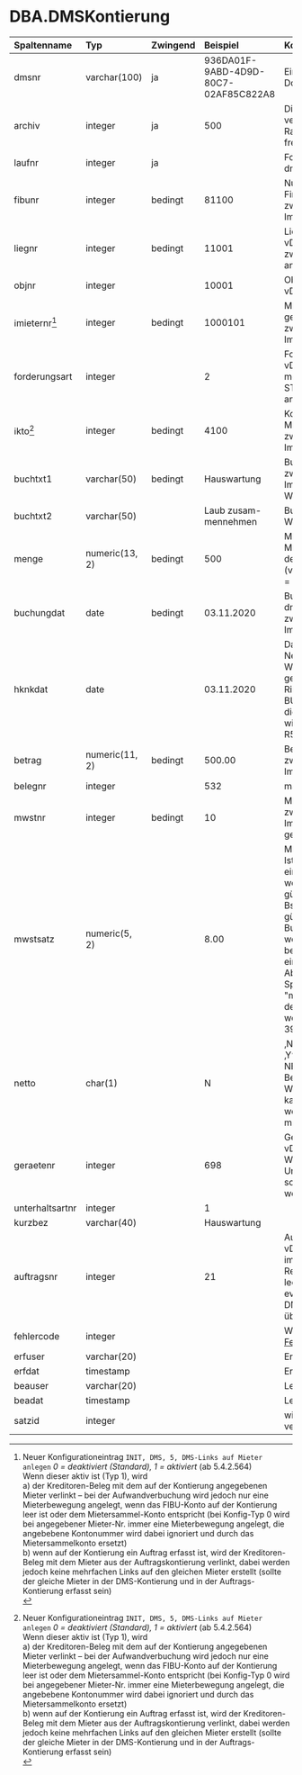 # DBA.DMSKontierung

|Spaltenname|Typ|Zwingend|Beispiel|Kommentar|
|:----------|:--|:-------|:-------|:--------|
|dmsnr|varchar(100)|ja|936DA01F-9ABD-4D9D-80C7-02AF85C822A8|Eindeutige Identifikation eines Dokuments aus DMS|
|archiv|integer|ja|500|Die Archivnr wird von Rimo R5 vergeben, kann dort jedoch im Rahmen der E-Dossier Archive frei definiert werden|
|laufnr|integer|ja||Fortlaufende Nummerierung pro dmsnr beginnend mit 1 |
|fibunr|integer|bedingt|81100|Nummer der Finanzbuchhaltung <br>zwingend für automatischen Import|
|liegnr|integer|bedingt|11001|Liegenschaftsnummer gemäss vDMSObjekt<br>zwingend, wenn Objekt (objnr) angegeben wird|
|objnr|integer||10001|Objektnummer gemäss vDMSObjekt|
|:information_source:mieternr[^1]|integer|bedingt|1000101|Mieternummer. Prioritär gegenüber Kontierung (kto)<br>zwingend für automatischen Import, wenn kto leer|
|forderungsart|integer||2|Forderungsart gemäss vDMSForderungsart nur möglich wenn Mieter bzw. STEG-Eigentümer (mieternr) angegeben wird|
|:information_source:kto[^1]|integer|bedingt|4100|Kontonummer. Alternativ zu Mieternummer (mieternr)<br>zwingend für automatischen Import, wenn mieternr leer|
|buchtxt1|varchar(50)|bedingt|Hauswartung|Buchungstext 1<br>zwingend für automatischen Import<br>Wichtig: keine Zeilenumbrüche|
|buchtxt2|varchar(50)||Laub zusam-mennehmen|Buchungstext 2<br>Wichtig: keine Zeilenumbrüche|
|menge|numeric(13, 2)|bedingt|500|Menge ist nur zwingend, wenn Menge auf Konto als zwingend definiert (vDMSFibukonto.MENGEZWING = 1)|
|buchungdat|date|bedingt|03.11.2020|Buchungsdatum muss pro dmsnr immer gleich sein<br>zwingend für automatischen Import|
|hknkdat|date||03.11.2020|Datum zur Abgrenzung der Nebenkostenabrechnung. Wenn dieser Wert leer (NULL) geliefert wird, so überträgt Rimo R5 den Wert = BUCHUNGDAT beim Import in die Systemtabellen. Ansonsten wird das HKNKDAT in die Rimo R5 Buchung übernommen.|
|betrag|numeric(11, 2)|bedingt|500.00|Betrag der Kontierung<br>zwingend für automatischen Import|
|belegnr|integer||532|manuelle Belegnummer|
|mwstnr|integer|bedingt|10|MWST Code. <br>zwingend für automatischen Import, wenn Betrag mit MWST gebucht werden soll|
|mwstsatz|numeric(5, 2)||8.00|Mehrwertsteuersatz<br>Ist nur nötig, wenn der %-Satz ein anderer ist, als derjenige, welcher zum Buchungsdatum gültig ist. <br>Bsp: per 23.01.2018 ist 7.7% gültig. Bei einer Rechnung per Buchungsdatum 23.01.2018, welche aber das Jahr 2017 betrifft, muss hier 8.00% eingetragen werden. Hinweis: Ab Rimo R5 5.4.2.1008 diese Spalte nur zusammen mit "mwstnr" abfüllen, sonst kann der Beleg nicht importiert werden - es wird Import-Fehler 392 ausgegeben.|
|netto|char(1)||N|‚N‘ oder NULL = BRUTTO<br>‚Y‘ = NETTO<br>NETTO bezieht sich auf den Betrag bezüglich MWST.<br>Wenn Betrag inkl. MWST, so kann Feld NETTO leer sein,<br>wenn Betrag exkl. MWST, so muss NETTO = ‚Y‘ sein.|
|geraetenr|integer||698|Gerätenummer gemäss vDMSGeraet.<br>Wenn ein automatischer Unterhalt erfasst werden soll, so muss ein Gerät definiert werden.|
|unterhaltsartnr|integer||1||Unterhaltsart gemäss vDMSUnterhaltsart|
|kurzbez|varchar(40)||Hauswartung||Kurzbezeichnung des Unterhalts|
|auftragsnr|integer||21|Auftragsnummer gemäss View vDMSAuftrag. Der Auftrag wird im Rimo R5 bei Rechnungsimport erledigt. Falls leer gelassen (NULL) wird ein eventuell erfasster Wert aus DMSRechnung.auftragsnr übernommen.
|fehlercode|integer|||Wird von Rimo R5 abgefüllt.  [Fehlercodeliste](/_staging%20area/fehlercodes.md)|
|erfuser|varchar(20)|||Erfassungsuser|
|erfdat|timestamp|||Erfassungsdatum|
|beauser|varchar(20)|||Letzer Bearbeitungsuser|
|beadat|timestamp|||Letztes Bearbeitungsdatum|
|satzid|integer|||wird nur von Rimo R5 verwendet|

[^1]: Neuer Konfigurationeintrag `INIT, DMS, 5, DMS-Links auf Mieter anlegen` *0 = deaktiviert (Standard), 1 = aktiviert* (ab 5.4.2.564)<br>
  Wenn dieser aktiv ist (Typ 1), wird<br>
  a) der Kreditoren-Beleg mit dem auf der Kontierung angegebenen Mieter verlinkt – bei der Aufwandverbuchung wird jedoch nur eine Mieterbewegung angelegt, wenn das FIBU-Konto auf der 
  Kontierung leer ist oder dem Mietersammel-Konto entspricht (bei Konfig-Typ 0 wird bei angegebener Mieter-Nr. immer eine Mieterbewegung angelegt, die angebebene Kontonummer wird dabei 
  ignoriert und durch das Mietersammelkonto ersetzt)<br>
  b) wenn auf der Kontierung ein Auftrag erfasst ist, wird der Kreditoren-Beleg mit dem Mieter aus der Auftragskontierung verlinkt, dabei werden jedoch keine mehrfachen Links auf den 
  gleichen Mieter erstellt (sollte der gleiche Mieter in der DMS-Kontierung und in der Auftrags-Kontierung erfasst sein)<br>

